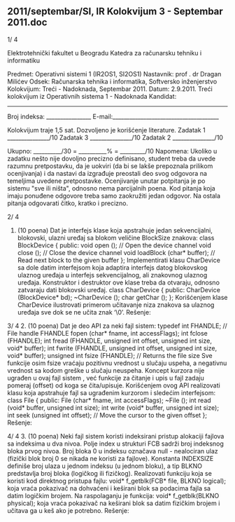 2011/septembar/SI, IR Kolokvijum 3 - Septembar 2011.doc
--------------------------------------------------------------------------------


1/  4

Elektrotehnički fakultet u Beogradu
Katedra za računarsku tehniku i informatiku

Predmet: Operativni sistemi 1 (IR2OS1, SI2OS1)
Nastavnik: prof . dr Dragan Milićev
Odsek: Računarska tehnika i informatika, Softversko inženjerstvo
Kolokvijum: Treći - Nadoknada, Septembar 2011.
Datum: 2.9.2011.
Treći kolokvijum iz Operativnih sistema 1 - Nadoknada
Kandidat:
 _____________________________________________________________
Broj indeksa: ________________  E-mail:______________________________________

Kolokvijum traje 1,5 sat. Dozvoljeno je korišćenje literature.
Zadatak 1 _______________/10   Zadatak 3 _______________/10
Zadatak 2 _______________/10

Ukupno: __________/30 = __________% = _________/10
Napomena: Ukoliko u zadatku nešto nije dovoljno precizno definisano, student treba da
uvede razumnu pretpostavku, da je uokviri (da bi se lakše prepoznala prilikom ocenjivanja) i
da  nastavi  da  izgrađuje  preostali  deo  svog  odgovora  na  temeljima  uvedene  pretpostavke.
Ocenjivanje unutar potpitanja je po sistemu "sve ili ništa", odnosno nema parcijalnih poena.
Kod pitanja koja imaju ponuđene odgovore treba samo zaokružiti jedan odgovor. Na ostala
pitanja odgovarati čitko, kratko i precizno.


2/  4
1. (10 poena)
Dat je interfejs klase koja apstrahuje jedan sekvencijalni, blokovski, ulazni uređaj sa blokom
veličine
BlockSize znakova:
class BlockDevice {
public:
  void open ();  // Open the device channel
  void close (); // Close the device channel
  void loadBlock (char* buffer); // Read next block to the given buffer
};
Implementirati  klasu CharDevice sa  dole  datim  interfejsom  koja adaptira  interfejs  datog
blokovskog  ulaznog  uređaja  u  interfejs sekvencijalnog,  ali znakovnog ulaznog  uređaja.
Konstruktor i destruktor ove klase treba da otvaraju, odnosno zatvaraju dati blokovski uređaj.
class CharDevice {
public:
  CharDevice (BlockDevice* bd);
 ~CharDevice ();
  char getChar ();
};
Korišćenjem  klase CharDevice ilustrovati  primerom  učitavanje  niza  znakova  sa  ulaznog
uređaja sve dok se ne učita znak ‘\0’.
Rešenje:

3/  4
2. (10 poena)
Dat je deo API za neki fajl sistem:
typedef int FHANDLE; // File handle
FHANDLE fopen (char* fname, int accessFlags);
int fclose (FHANDLE);
int fread (FHANDLE, unsigned int offset, unsigned int size, void* buffer);
int fwrite (FHANDLE, unsigned int offset, unsigned int size, void* buffer);
unsigned int fsize (FHANDLE); // Returns the file size
Sve funkcije osim fsize vraćaju pozitivnu vrednost u slučaju uspeha, a negativnu vrednost sa
kodom  greške  u  slučaju  neuspeha. Koncept  kurzora  nije  ugrađen  u  ovaj  fajl  sistem ,  već
funkcije za čitanje i upis u fajl zadaju pomeraj (offset) od koga se čita/upisuje.
Korišćenjem  ovog  API  realizovati  klasu  koja  apstrahuje  fajl  sa ugrađenim  kurzorom  i
sledećim interfejsom:
class File {
public:
  File (char* fname, int accessFlags);
 ~File ();
  int read (void* buffer, unsigned int size);
  int write (void* buffer, unsigned int size);
  int seek (unsigned int offset); // Move the cursor to the given offset
};
Rešenje:

4/  4
3. (10 poena)
Neki fajl sistem koristi indeksirani pristup alokaciji fajlova sa indeksima u dva nivoa. Polje
index u strukturi FCB sadrži broj indeksnog bloka prvog nivoa. Broj bloka 0 u indeksu
označava null - nealociran ulaz (fizički blok broj 0 se nikada ne koristi za fajlove). Konstanta
INDEXSIZE definiše broj ulaza u jednom indeksu (u jednom bloku), a tip BLKNO predstavlja
broj bloka (logičkog ili fizičkog).
Realizovati funkciju koja se koristi kod direktnog pristupa fajlu:
void* f_getblk(FCB* file, BLKNO logical);
koja    vraća  pokazivač  na  dohvaćeni  i  keširani  blok sa  podacima  fajla  sa  datim  logičkim
brojem. Na raspolaganju je funkcija:
void* f_getblk(BLKNO physical);
koja vraća pokazivač na keširani blok sa datim fizičkim brojem i učitava ga u keš ako je
potrebno.
Rešenje:
